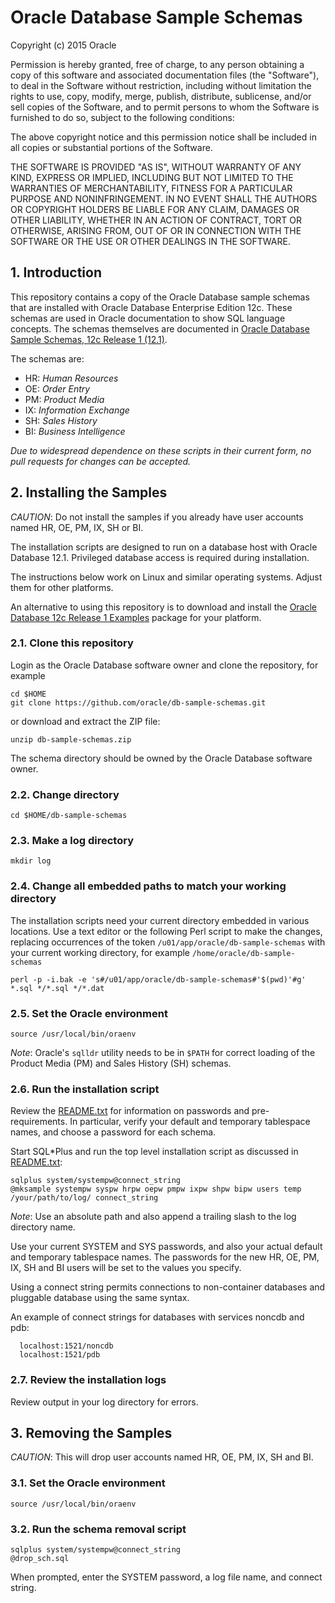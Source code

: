 # Oracle Database Sample Schemas

Copyright (c) 2015 Oracle

Permission is hereby granted, free of charge, to any person obtaining
a copy of this software and associated documentation files (the
"Software"), to deal in the Software without restriction, including
without limitation the rights to use, copy, modify, merge, publish,
distribute, sublicense, and/or sell copies of the Software, and to
permit persons to whom the Software is furnished to do so, subject to
the following conditions:

The above copyright notice and this permission notice shall be
included in all copies or substantial portions of the Software.

THE SOFTWARE IS PROVIDED "AS IS", WITHOUT WARRANTY OF ANY KIND,
EXPRESS OR IMPLIED, INCLUDING BUT NOT LIMITED TO THE WARRANTIES OF
MERCHANTABILITY, FITNESS FOR A PARTICULAR PURPOSE AND
NONINFRINGEMENT. IN NO EVENT SHALL THE AUTHORS OR COPYRIGHT HOLDERS BE
LIABLE FOR ANY CLAIM, DAMAGES OR OTHER LIABILITY, WHETHER IN AN ACTION
OF CONTRACT, TORT OR OTHERWISE, ARISING FROM, OUT OF OR IN CONNECTION
WITH THE SOFTWARE OR THE USE OR OTHER DEALINGS IN THE SOFTWARE.

## 1. Introduction

This repository contains a copy of the Oracle Database sample schemas
that are installed with Oracle Database Enterprise Edition 12c. These
schemas are used in Oracle documentation to show SQL language
concepts. The schemas themselves are documented in
[Oracle Database Sample Schemas, 12c Release 1 (12.1)](http://docs.oracle.com/database/121/COMSC/toc.htm).

The schemas are:

- HR: _Human Resources_
- OE: _Order Entry_
- PM: _Product Media_
- IX: _Information Exchange_
- SH: _Sales History_
- BI: _Business Intelligence_

_Due to widespread dependence on these scripts in their current form,
no pull requests for changes can be accepted._

## 2. Installing the Samples

_CAUTION_: Do not install the samples if you already have user
accounts named HR, OE, PM, IX, SH or BI.

The installation scripts are designed to run on a database host with
Oracle Database 12.1. Privileged database access is required
during installation.

The instructions below work on Linux and similar operating systems.
Adjust them for other platforms.

An alternative to using this repository is to download and install the
[Oracle Database 12c Release 1 Examples](http://www.oracle.com/technetwork/database/enterprise-edition/downloads/index-092322.html)
package for your platform.

### 2.1. Clone this repository

Login as the Oracle Database software owner and clone the repository, for example

```shell
cd $HOME
git clone https://github.com/oracle/db-sample-schemas.git
```

or download and extract the ZIP file:

```shell
unzip db-sample-schemas.zip
```

The schema directory should be owned by the Oracle Database software owner.

### 2.2. Change directory

```shell
cd $HOME/db-sample-schemas
```

### 2.3. Make a log directory

```shell
mkdir log
```

### 2.4. Change all embedded paths to match your working directory

The installation scripts need your current directory embedded in
various locations. Use a text editor or the following Perl script to
make the changes, replacing occurrences of the token `/u01/app/oracle/db-sample-schemas`
with your current working directory, for example
`/home/oracle/db-sample-schemas`

```shell
perl -p -i.bak -e 's#/u01/app/oracle/db-sample-schemas#'$(pwd)'#g' *.sql */*.sql */*.dat
```

### 2.5. Set the Oracle environment

```shell
source /usr/local/bin/oraenv
```

_Note_: Oracle's `sqlldr` utility needs to be in `$PATH` for correct
loading of the Product Media (PM) and Sales History (SH) schemas.

### 2.6. Run the installation script

Review the [README.txt](#README.txt) for information on passwords and
pre-requirements. In particular, verify your default and temporary
tablespace names, and choose a password for each schema.

Start SQL\*Plus and run the top level installation script as
discussed in [README.txt](#README.txt):

```shell
sqlplus system/systempw@connect_string
@mksample systempw syspw hrpw oepw pmpw ixpw shpw bipw users temp /your/path/to/log/ connect_string
```

_Note_: Use an absolute path and also append a trailing slash to the log directory name.

Use your current SYSTEM and SYS passwords, and also your actual
default and temporary tablespace names. The passwords for the new
HR, OE, PM, IX, SH and BI users will be set to the values you
specify.

Using a connect string permits connections to non-container databases and
pluggable database using the same syntax.

An example of connect strings for databases with services noncdb and pdb:

```
  localhost:1521/noncdb
  localhost:1521/pdb
```

### 2.7. Review the installation logs

Review output in your log directory for errors.

## 3. Removing the Samples

_CAUTION_: This will drop user accounts named HR, OE, PM, IX, SH and BI.

### 3.1. Set the Oracle environment

```shell
source /usr/local/bin/oraenv
```

### 3.2. Run the schema removal script

```shell
sqlplus system/systempw@connect_string
@drop_sch.sql
```

When prompted, enter the SYSTEM password, a log file name, and connect string.
